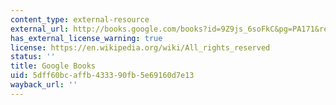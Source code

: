 ```yaml
---
content_type: external-resource
external_url: http://books.google.com/books?id=9Z9js_6soFkC&pg=PA171&redir_esc=y#v=onepage&q&f=false
has_external_license_warning: true
license: https://en.wikipedia.org/wiki/All_rights_reserved
status: ''
title: Google Books
uid: 5dff60bc-affb-4333-90fb-5e69160d7e13
wayback_url: ''
---
```

